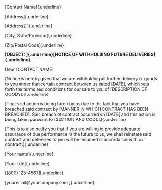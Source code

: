 [Contact Name]{.underline}

[Address]{.underline}

[Address2 ]{.underline}

[City, State/Province]{.underline}

[Zip/Postal Code]{.underline}

**[OBJECT: ]{.underline}[NOTICE OF WITHHOLDING FUTURE
DELIVERIES]{.underline}**

Dear \[CONTACT NAME\],

[Notice is hereby given that we are withholding all further delivery of
goods to you under that certain contract between us dated \[DATE\],
which sets forth the terms and conditions for our sale to you of
\[DESCRIPTION OF GOODS\].]{.underline}

[That said action is being taken by us due to the fact that you have
breached said contract by \[MANNER IN WHICH CONTRACT HAS BEEN
BREACHED\]. Said breach of contract occurred on \[DATE\] and this action
is being taken pursuant to \[SECTION AND CODE\].]{.underline}

[This is to also notify you that if you are willing to provide adequate
assurance of due performance in the future to us, we shall reinstate
said contract and deliveries to you will be resumed in accordance with
our contract.]{.underline}

[Your name]{.underline}

[Your title]{.underline}

[(800) 123-4567]{.underline}

[youremail\@yourcompany.com ]{.underline}
